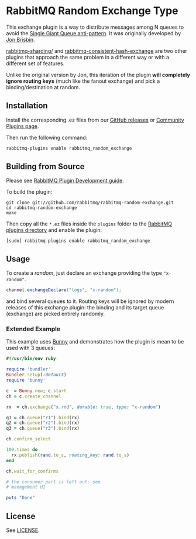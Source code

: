 # RabbitMQ Random Exchange Type

This exchange plugin is a way to distribute messages among N queues to avoid the [Single
Giant Queue anti-pattern](http://www.rabbitmq.com/queues.html). It was originally
developed by [Jon Brisbin](https://github.com/jbrisbin).

[rabbitmq-sharding/](https://github.com/rabbitmq/rabbitmq-sharding/) and [rabbitmq-consistent-hash-exchange](https://github.com/rabbitmq/rabbitmq-consistent-hash-exchange)
are two other plugins that approach the same problem in a different way or with
a different set of features.

Unlike the original version by Jon, this iteration of the plugin **will completely ignore routing keys**
(much like the fanout exchange) and pick a binding/destination at random.


## Installation

Install the corresponding .ez files from our
[GitHub releases](https://github.com/rabbitmq/rabbitmq-random-exchange/releases) or [Community Plugins page](http://www.rabbitmq.com/community-plugins.html).

Then run the following command:

```bash
rabbitmq-plugins enable rabbitmq_random_exchange
```

## Building from Source

Please see [RabbitMQ Plugin Development guide](http://www.rabbitmq.com/plugin-development.html).

To build the plugin:

    git clone git://github.com/rabbitmq/rabbitmq-random-exchange.git
    cd rabbitmq-random-exchange
    make

Then copy all the `*.ez` files inside the `plugins` folder to the [RabbitMQ plugins directory](http://www.rabbitmq.com/relocate.html)
and enable the plugin:

    [sudo] rabbitmq-plugins enable rabbitmq_random_exchange


## Usage

To create a _random_, just declare an exchange providing the type `"x-random"`.

```java
channel.exchangeDeclare("logs", "x-random");
```

and bind several queues to it. Routing keys will be ignored by modern releases
of this exchange plugin: the binding and its target queue (exchange) are picked
entirely randomly.

### Extended Example

This example uses [Bunny](http://rubybunny.info) and demonstrates
how the plugin is mean to be used with 3 queues:

``` ruby
#!/usr/bin/env ruby

require 'bundler'
Bundler.setup(:default)
require 'bunny'

c  = Bunny.new; c.start
ch = c.create_channel

rx  = ch.exchange("x.rnd", durable: true, type: "x-random")

q1 = ch.queue("r1").bind(rx)
q2 = ch.queue("r2").bind(rx)
q3 = ch.queue("r3").bind(rx)

ch.confirm_select

100.times do
  rx.publish(rand.to_s, routing_key: rand.to_s)
end

ch.wait_for_confirms

# the consumer part is left out: see
# management UI

puts "Done"
```


## License

See [LICENSE](./LICENSE).
